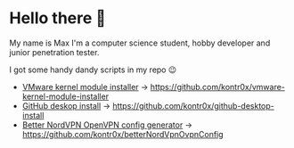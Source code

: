 # Hello there 👋

My name is Max I'm a computer science student, hobby developer and junior penetration tester.

I got some handy dandy scripts in my repo 😉
+ [VMware kernel module installer](https://github.com/kontr0x/vmware-kernel-module-installer) -> https://github.com/kontr0x/vmware-kernel-module-installer
+ [GitHub deskop install](https://github.com/kontr0x/github-desktop-install) -> https://github.com/kontr0x/github-desktop-install
+ [Better NordVPN OpenVPN config generator](https://github.com/kontr0x/betterNordVpnOvpnConfig) -> https://github.com/kontr0x/betterNordVpnOvpnConfig

<!--
**kontr0x/kontr0x** is a ✨ _special_ ✨ repository because its `README.md` (this file) appears on your GitHub profile.

Here are some ideas to get you started:

- 🔭 I’m currently working on ...
- 🌱 I’m currently learning ...
- 👯 I’m looking to collaborate on ...
- 🤔 I’m looking for help with ...
- 💬 Ask me about ...
- 📫 How to reach me: ...
- 😄 Pronouns: ...
- ⚡ Fun fact: ...
-->
